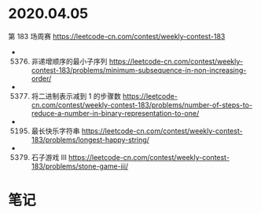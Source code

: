 
# 2020.04.05

第 183 场周赛 https://leetcode-cn.com/contest/weekly-contest-183
- 5376. 非递增顺序的最小子序列 https://leetcode-cn.com/contest/weekly-contest-183/problems/minimum-subsequence-in-non-increasing-order/
- 5377. 将二进制表示减到 1 的步骤数 https://leetcode-cn.com/contest/weekly-contest-183/problems/number-of-steps-to-reduce-a-number-in-binary-representation-to-one/
- 5195. 最长快乐字符串 https://leetcode-cn.com/contest/weekly-contest-183/problems/longest-happy-string/
- 5379. 石子游戏 III https://leetcode-cn.com/contest/weekly-contest-183/problems/stone-game-iii/

# 笔记
